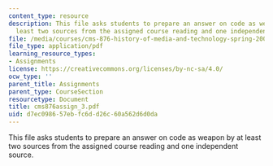 ```yaml
---
content_type: resource
description: This file asks students to prepare an answer on code as weapon by at
  least two sources from the assigned course reading and one independent source.
file: /media/courses/cms-876-history-of-media-and-technology-spring-2005/d7ec098657ebfc6dd26c60a562d6d0da_cms876assign_3.pdf
file_type: application/pdf
learning_resource_types:
- Assignments
license: https://creativecommons.org/licenses/by-nc-sa/4.0/
ocw_type: ''
parent_title: Assignments
parent_type: CourseSection
resourcetype: Document
title: cms876assign_3.pdf
uid: d7ec0986-57eb-fc6d-d26c-60a562d6d0da
---
```

This file asks students to prepare an answer on code as weapon by at least two sources from the assigned course reading and one independent source.
